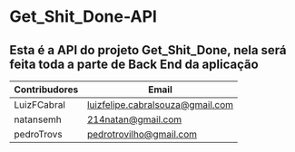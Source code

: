 # Get_Shit_Done-API

## Esta é a API do projeto Get_Shit_Done, nela será feita toda a parte de Back End da aplicação

Contribudores|Email
---|---
LuizFCabral|luizfelipe.cabralsouza@gmail.com
natansemh|214natan@gmail.com
pedroTrovs|pedrotrovilho@gmail.com
